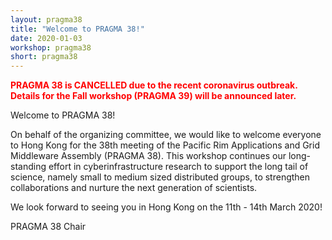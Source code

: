```yaml
---
layout: pragma38
title: "Welcome to PRAGMA 38!"
date: 2020-01-03
workshop: pragma38
short: pragma38
---
```


<p style="color:red;font-weight:bolder;">PRAGMA 38 is CANCELLED due to the recent coronavirus outbreak. Details for the Fall workshop (PRAGMA 39) will be announced later.</p>

<div class="border38">Welcome to PRAGMA 38!</div>

On behalf of the organizing committee, we would like to welcome everyone to Hong Kong for the 38th meeting of the Pacific Rim Applications and Grid Middleware Assembly (PRAGMA 38). This workshop continues our long-standing effort in cyberinfrastructure research to support the long tail of science, namely small to medium sized distributed groups, to strengthen collaborations and nurture the next generation of scientists.

We look forward to seeing you in Hong Kong on the 11th - 14th March 2020!
<div class="border38">PRAGMA 38 Chair</div>
<br>
